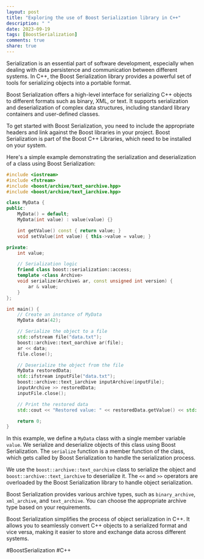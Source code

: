 ```yaml
---
layout: post
title: "Exploring the use of Boost Serialization library in C++"
description: " "
date: 2023-09-19
tags: [BoostSerialization]
comments: true
share: true
---
```


Serialization is an essential part of software development, especially when dealing with data persistence and communication between different systems. In C++, the Boost Serialization library provides a powerful set of tools for serializing objects into a portable format.

Boost Serialization offers a high-level interface for serializing C++ objects to different formats such as binary, XML, or text. It supports serialization and deserialization of complex data structures, including standard library containers and user-defined classes.

To get started with Boost Serialization, you need to include the appropriate headers and link against the Boost libraries in your project. Boost Serialization is part of the Boost C++ Libraries, which need to be installed on your system.

Here's a simple example demonstrating the serialization and deserialization of a class using Boost Serialization:

```cpp
#include <iostream>
#include <fstream>
#include <boost/archive/text_oarchive.hpp>
#include <boost/archive/text_iarchive.hpp>

class MyData {
public:
    MyData() = default;
    MyData(int value) : value(value) {}

    int getValue() const { return value; }
    void setValue(int value) { this->value = value; }

private:
    int value;

    // Serialization logic
    friend class boost::serialization::access;
    template <class Archive>
    void serialize(Archive& ar, const unsigned int version) {
        ar & value;
    }
};

int main() {
    // Create an instance of MyData
    MyData data(42);

    // Serialize the object to a file
    std::ofstream file("data.txt");
    boost::archive::text_oarchive ar(file);
    ar << data;
    file.close();

    // Deserialize the object from the file
    MyData restoredData;
    std::ifstream inputFile("data.txt");
    boost::archive::text_iarchive inputArchive(inputFile);
    inputArchive >> restoredData;
    inputFile.close();

    // Print the restored data
    std::cout << "Restored value: " << restoredData.getValue() << std::endl;

    return 0;
}
```

In this example, we define a `MyData` class with a single member variable `value`. We serialize and deserialize objects of this class using Boost Serialization. The `serialize` function is a member function of the class, which gets called by Boost Serialization to handle the serialization process.

We use the `boost::archive::text_oarchive` class to serialize the object and `boost::archive::text_iarchive` to deserialize it. The `<<` and `>>` operators are overloaded by the Boost Serialization library to handle object serialization.

Boost Serialization provides various archive types, such as `binary_archive`, `xml_archive`, and `text_archive`. You can choose the appropriate archive type based on your requirements.

Boost Serialization simplifies the process of object serialization in C++. It allows you to seamlessly convert C++ objects to a serialized format and vice versa, making it easier to store and exchange data across different systems.

#BoostSerialization #C++